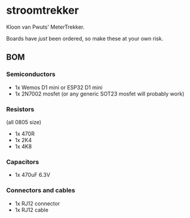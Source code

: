 # stroomtrekker
Kloon van Pwuts' MeterTrekker.

Boards have *just* been ordered, so make these at your own risk.

## BOM
### Semiconductors
* 1x Wemos D1 mini or ESP32 D1 mini
* 1x 2N7002 mosfet (or any generic SOT23 mosfet will probably work)

### Resistors
(all 0805 size)
* 1x 470R
* 1x 2K4
* 1x 4K8

### Capacitors
* 1x 470uF 6.3V

### Connectors and cables
* 1x RJ12 connector
* 1x RJ12 cable
